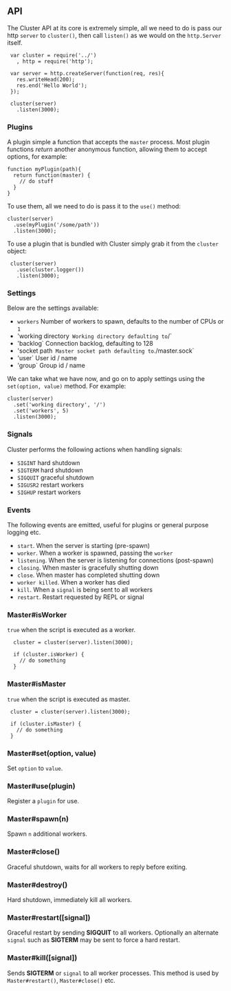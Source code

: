 
## API

 The Cluster API at its core is extremely simple, all we need to do is pass
 our http `server` to `cluster()`, then call `listen()` as we would on the `http.Server` itself.


     var cluster = require('../')
       , http = require('http');

     var server = http.createServer(function(req, res){
       res.writeHead(200);
       res.end('Hello World');
     });

     cluster(server)
       .listen(3000);

### Plugins

 A plugin simple a function that accepts the `master` process. Most plugin functions _return_ another anonymous function, allowing them to accept options, for example:
 
    function myPlugin(path){
      return function(master) {
        // do stuff
      }
    }

 To use them, all we need to do is pass it to the `use()` method:
 
    cluster(server)
      .use(myPlugin('/some/path'))
      .listen(3000);

 To use a plugin that is bundled with Cluster simply grab it from the `cluster` object:
 
     cluster(server)
       .use(cluster.logger())
       .listen(3000);

### Settings

 Below are the settings available:
 
   - `workers`  Number of workers to spawn, defaults to the number of CPUs or `1`
   - 'working directory`  Working directory defaulting to `/`
   - 'backlog`  Connection backlog, defaulting to 128
   - 'socket path`  Master socket path defaulting to `./master.sock`
   - 'user`  User id / name
   - 'group`  Group id / name

 We can take what we have now, and go on to apply settings using the `set(option, value)` method. For example:
 
    cluster(server)
      .set('working directory', '/')
      .set('workers', 5)
      .listen(3000);

### Signals

 Cluster performs the following actions when handling signals:
 
   - `SIGINT`   hard shutdown
   - `SIGTERM`  hard shutdown
   - `SIGQUIT`  graceful shutdown
   - `SIGUSR2`  restart workers
   - `SIGHUP`   restart workers

### Events

 The following events are emitted, useful for plugins or general purpose logging etc.
 
   - `start`. When the server is starting (pre-spawn)
   - `worker`. When a worker is spawned, passing the `worker`
   - `listening`. When the server is listening for connections (post-spawn)
   - `closing`. When master is gracefully shutting down
   - `close`. When master has completed shutting down
   - `worker killed`. When a worker has died
   - `kill`. When a `signal` is being sent to all workers
   - `restart`. Restart requested by REPL or signal

### Master#isWorker

 `true` when the script is executed as a worker.

      cluster = cluster(server).listen(3000);

      if (cluster.isWorker) {
        // do something
      }

### Master#isMaster

`true` when the script is executed as master.

     cluster = cluster(server).listen(3000);

     if (cluster.isMaster) {
       // do something
     }

### Master#set(option, value)

  Set `option` to `value`.

### Master#use(plugin)

  Register a `plugin` for use.

### Master#spawn(n)

  Spawn `n` additional workers.

### Master#close()

  Graceful shutdown, waits for all workers to reply before exiting.

### Master#destroy()

  Hard shutdown, immediately kill all workers.

### Master#restart([signal])

  Graceful restart by sending __SIGQUIT__ to all workers. Optionally
  an alternate `signal` such as __SIGTERM__ may be sent to force
  a hard restart.

### Master#kill([signal])

 Sends __SIGTERM__ or `signal` to all worker processes. This method is used by `Master#restart()`, `Master#close()` etc.